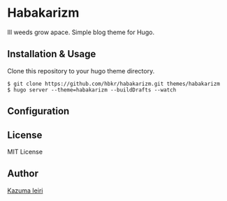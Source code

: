 # Habakarizm

Ill weeds grow apace. Simple blog theme for Hugo.

## Installation & Usage

Clone this repository to your hugo theme directory.

    $ git clone https://github.com/hbkr/habakarizm.git themes/habakarizm
    $ hugo server --theme=habakarizm --buildDrafts --watch

## Configuration

## License

MIT License

## Author

[Kazuma Ieiri](https://github.com/hbkr)

